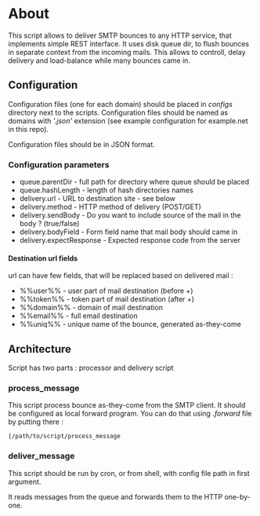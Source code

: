 # About

This script allows to deliver SMTP bounces to any HTTP service, 
that implements simple REST interface.
It uses disk queue dir, to flush bounces in separate context
from the incoming mails.
This allows to controll, delay delivery and load-balance while many bounces came in.

## Configuration

Configuration files (one for each domain) should be placed
in *configs* directory next to the scripts.
Configuration files should be named as domains with *'.json'* extension
(see example configuration for example.net in this repo).

Configuration files should be in JSON format.

### Configuration parameters

- queue.parentDir - full path for directory where queue should be placed
-	queue.hashLength - length of hash directories names
-	delivery.url - URL to destination site - see below
-	delivery.method - HTTP  method of delivery (POST/GET)
-	delivery.sendBody - Do you want to include source of the mail in the body ? (true/false)
-	delivery.bodyField - Form field name that mail body should came in 
-	delivery.expectResponse - Expected response code from the server

#### Destination url fields

url can have few fields, that will be replaced based on delivered mail :

- %%user%% - user part of mail destination (before +)
- %%token%% - token part of mail destination (after +)
- %%domain%% - domain of mail destination 
- %%email%% - full email destination  
- %%uniq%% - unique name of the bounce, generated as-they-come

## Architecture

Script has two parts : processor and delivery script

### process\_message

This script process bounce as-they-come from the SMTP client.
It should be configured as local forward program.
You can do that using *.forward* file by putting there :
<pre><code>|/path/to/script/process_message</code></pre>

### deliver\_message

This script should be run by cron, or from shell, with config file path in first argument.

It reads messages from the queue and forwards them to the HTTP one-by-one.
